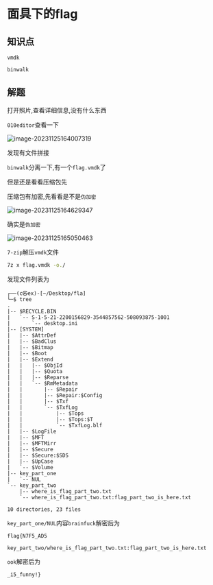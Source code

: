 # 面具下的flag

## 知识点

`vmdk`

`binwalk`

## 解题

打开照片,查看详细信息,没有什么东西

`010editor`查看一下

![image-20231125164007319](G:/CTFWriteUp/buuctf/Misc/img/16-2.png)

发现有文件拼接

`binwalk`分离一下,有一个`flag.vmdk`了

但是还是看看压缩包先

压缩包有加密,先看看是不是`伪加密`

![image-20231125164629347](G:/CTFWriteUp/buuctf/Misc/img/16-3.png)

确实是`伪加密`

![image-20231125165050463](G:/CTFWriteUp/buuctf/Misc/img/16-4.png)

`7-zip`解压`vmdk`文件

```bash
7z x flag.vmdk -o./
```

发现文件列表为

```
┌──(c㉿ex)-[~/Desktop/fla]
└─$ tree                                  
.
|-- $RECYCLE.BIN
|   `-- S-1-5-21-2200156829-3544857562-508093875-1001
|       `-- desktop.ini
|-- [SYSTEM]
|   |-- $AttrDef
|   |-- $BadClus
|   |-- $Bitmap
|   |-- $Boot
|   |-- $Extend
|   |   |-- $ObjId
|   |   |-- $Quota
|   |   |-- $Reparse
|   |   `-- $RmMetadata
|   |       |-- $Repair
|   |       |-- $Repair:$Config
|   |       |-- $Txf
|   |       `-- $TxfLog
|   |           |-- $Tops
|   |           |-- $Tops:$T
|   |           `-- $TxfLog.blf
|   |-- $LogFile
|   |-- $MFT
|   |-- $MFTMirr
|   |-- $Secure
|   |-- $Secure:$SDS
|   |-- $UpCase
|   `-- $Volume
|-- key_part_one
|   `-- NUL
`-- key_part_two
    |-- where_is_flag_part_two.txt
    `-- where_is_flag_part_two.txt:flag_part_two_is_here.txt

10 directories, 23 files
```

`key_part_one/NUL`内容`brainfuck`解密后为

```
flag{N7F5_AD5
```

`key_part_two/where_is_flag_part_two.txt:flag_part_two_is_here.txt`

`ook`解密后为

```
_i5_funny!}
```
